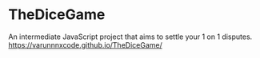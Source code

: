 # TheDiceGame
An intermediate JavaScript project that aims to settle your 1 on 1 disputes.
https://varunnnxcode.github.io/TheDiceGame/
